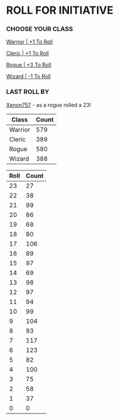 # ROLL FOR INITIATIVE
### CHOOSE YOUR CLASS

[Warrior | +1 To Roll](https://github.com/benjaminsampica/benjaminsampica/issues/new?title=roll%7Cwarrior&body=Just+click+%27Submit+new+issue%27.)

[Cleric | +1 To Roll](https://github.com/benjaminsampica/benjaminsampica/issues/new?title=roll%7Ccleric&body=Just+click+%27Submit+new+issue%27.)

[Rogue | +3 To Roll](https://github.com/benjaminsampica/benjaminsampica/issues/new?title=roll%7Crogue&body=Just+click+%27Submit+new+issue%27.)

[Wizard | -1 To Roll](https://github.com/benjaminsampica/benjaminsampica/issues/new?title=roll%7Cwizard&body=Just+click+%27Submit+new+issue%27.)
### LAST ROLL BY
[Xenon757](https://www.github.com/Xenon757) - as a rogue rolled a 23!

|Class|Count|
|-|-|
|Warrior|579|
|Cleric|389|
|Rogue|580|
|Wizard|388|

|Roll|Count|
|-|-|
|23|27
|22|38
|21|99
|20|86
|19|68
|18|80
|17|106
|16|89
|15|97
|14|69
|13|98
|12|97
|11|94
|10|99
|9|104
|8|93
|7|117
|6|123
|5|82
|4|100
|3|75
|2|58
|1|37
|0|0
